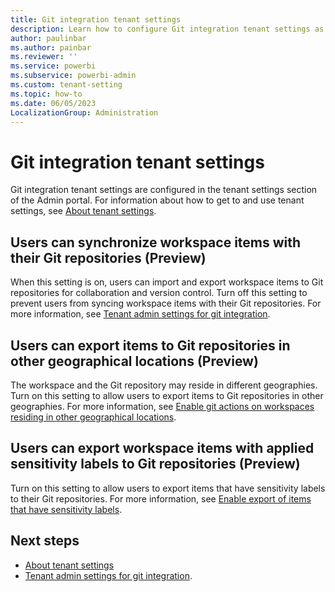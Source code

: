 ```yaml
---
title: Git integration tenant settings
description: Learn how to configure Git integration tenant settings as the Power BI administrator. 
author: paulinbar
ms.author: painbar
ms.reviewer: ''
ms.service: powerbi
ms.subservice: powerbi-admin
ms.custom: tenant-setting
ms.topic: how-to
ms.date: 06/05/2023
LocalizationGroup: Administration
---
```


# Git integration tenant settings

Git integration tenant settings are configured in the tenant settings section of the Admin portal. For information about how to get to and use tenant settings, see [About tenant settings](service-admin-portal-about-tenant-settings.md).

## Users can synchronize workspace items with their Git repositories (Preview)

When this setting is on, users can import and export workspace items to Git repositories for collaboration and version control. Turn off this setting to prevent users from syncing workspace items with their Git repositories. For more information, see [Tenant admin settings for git integration](./git-integration-admin-settings.md).

## Users can export items to Git repositories in other geographical locations (Preview)

The workspace and the Git repository may reside in different geographies. Turn on this setting to allow users to export items to Git repositories in other geographies. For more information, see [Enable git actions on workspaces residing in other geographical locations](./git-integration-admin-settings.md#enable-git-actions-on-workspaces-residing-in-other-geographical-locations).

## Users can export workspace items with applied sensitivity labels to Git repositories (Preview)

Turn on this setting to allow users to export items that have sensitivity labels to their Git repositories. For more information, see [Enable export of items that have sensitivity labels](./git-integration-admin-settings.md#enable-export-of-items-that-have-sensitivity-labels).

## Next steps

* [About tenant settings](service-admin-portal-about-tenant-settings.md)
* [Tenant admin settings for git integration](./git-integration-admin-settings.md).